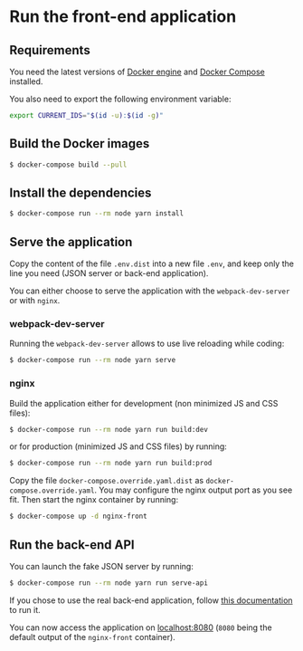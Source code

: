 # Run the front-end application

## Requirements

You need the latest versions of [Docker engine](https://docs.docker.com/engine/) and [Docker Compose](https://docs.docker.com/compose/) installed.

You also need to export the following environment variable:
```bash
export CURRENT_IDS="$(id -u):$(id -g)" 
```

## Build the Docker images

```bash
$ docker-compose build --pull
```

## Install the dependencies

```bash
$ docker-compose run --rm node yarn install
```

## Serve the application

Copy the content of the file `.env.dist` into a new file `.env`, and keep only the line you need (JSON server or back-end application).

You can either choose to serve the application with the `webpack-dev-server` or with `nginx`.

### webpack-dev-server

Running the `webpack-dev-server` allows to use live reloading while coding:
```bash
$ docker-compose run --rm node yarn serve
```

### nginx

Build the application either for development (non minimized JS and CSS files):
```bash
$ docker-compose run --rm node yarn run build:dev
```

or for production (minimized JS and CSS files) by running:
```bash
$ docker-compose run --rm node yarn run build:prod
```

Copy the file `docker-compose.override.yaml.dist` as `docker-compose.override.yaml`.
You may configure the nginx output port as you see fit. Then start the nginx container by running:
```bash
$ docker-compose up -d nginx-front
```

## Run the back-end API

You can launch the fake JSON server by running:
```bash
$ docker-compose run --rm node yarn run serve-api
```

If you chose to use the real back-end application, follow [this documentation](https://github.com/damien-carcel/app-skeleton/blob/master/doc/install/back.md) to run it.

You can now access the application on [localhost:8080](http://localhost:8080) (`8080` being the default output of the `nginx-front` container).
